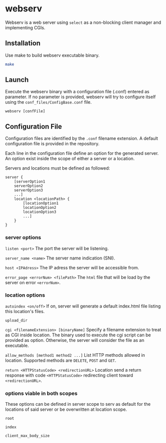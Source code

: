 # webserv

Webserv is a web server using `select` as a non-blocking client manager and implementing CGIs.


## Installation

Use make to build webserv executable binary.
```bash
make
```


## Launch

Execute the webserv binary with a configuration file (.conf) entered as parameter. If no parameter is provided, webserv will try to configure itself using the `conf_files/ConfigBase.conf` file.
```
webserv [confFile]
```


## Configuration File

Configuration files are identified by the `.conf` filename extension. A default configuration file is provided in the repository.

Each line in the configuration file define an option for the generated server. An option exist inside the scope of either a server or a location.

Servers and locations must be defined as followed:

```
server {
    [serverOption1
    serverOption2
    serverOption3
    ...]
    location <locationPath> {
        [locationOption1
        locationOption2
        locationOption3
        ...]
    }
}
```

### server options

`listen <port>` The port the server will be listening.

`server_name <name>` The server name indication (SNI).

`host <IPAdress>` The IP adress the server will be accessible from.

`error_page <errorNum> <filePath>` The `html` file that will be load by the server on error `<errorNum>`.

### location options

`autoindex <on/off>` If on, server will generate a default index.html file listing this location's files.

`upload_dir`

`cgi <filenameExtension> [binaryName]` Specify a filename extension to treat as CGI inside location. The binary used to execute the cgi script can be provided as option. Otherwise, the server will consider the file as an executable.

`allow_methods [method1 method2 ...]` List HTTP methods allowed in location. Supported methods are `DELETE`, `POST` and `GET`.

`return <HTTPStatusCode> <redirectionURL>` Location send a return response with code `<HTTPStatusCode>` redirecting client toward `<redirectionURL>`.

### options viable in both scopes

These options can be defined in server scope to serv as default for the locations of said server or be overwritten at location scope.

`root`

`index`

`client_max_body_size`
